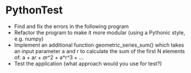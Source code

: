 # PythonTest

- Find and fix the errors in the following program
- Refactor the program to make it more modular (using a Pythonic style, e.g. numpy)
- Implement an additional function geometric_series_sum() which takes an input parameter a and r
  to calculate the sum of the first N elements of: a + a*r + a*r^2 + a*r^3 + ...
- Test the application (what approach would you use for test?)
